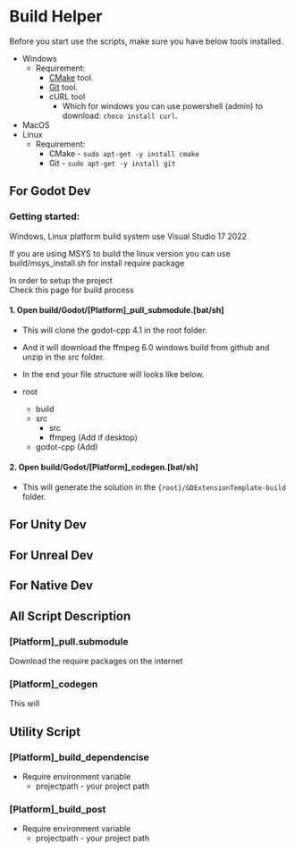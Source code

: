 # Build Helper

Before you start use the scripts, make sure you have below tools installed.

- Windows
	- Requirement:
		- [CMake](https://cmake.org/download/) tool.
		- [Git](https://git-scm.com) tool.
		- cURL tool
			- Which for windows you can use powershell (admin) to download: `choco install curl`.
- MacOS
- Linux
	- Requirement:
		- CMake - `sudo apt-get -y install cmake`
		- Git - `sudo apt-get -y install git`

## For Godot Dev

### Getting started:

Windows, Linux platform build system use Visual Studio 17 2022

If you are using MSYS to build the linux version you can use build/msys_install.sh for install require package

In order to setup the project\
Check this page for build process

#### 1. Open build/Godot/[Platform]_pull_submodule.[bat/sh]

- This will clone the godot-cpp 4.1 in the root folder.
- And it will download the ffmpeg 6.0 windows build from github and unzip in the src folder.
- In the end your file structure will looks like below.

- root
	- build
	- src
		- src
		- ffmpeg (Add if desktop)
	- godot-cpp (Add)
	
#### 2. Open build/Godot/[Platform]_codegen.[bat/sh]

- This will generate the solution in the `{root}/GDExtensionTemplate-build` folder.

## For Unity Dev


## For Unreal Dev


## For Native Dev



## All Script Description

### [Platform]_pull.submodule

Download the require packages on the internet

### [Platform]_codegen

This will 

## Utility Script

### [Platform]_build_dependencise

- Require environment variable
	- projectpath - your project path

### [Platform]_build_post

- Require environment variable
	- projectpath - your project path
